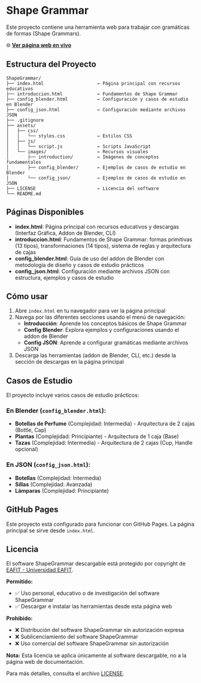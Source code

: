 # Shape Grammar

Este proyecto contiene una herramienta web para trabajar con gramáticas de formas (Shape Grammars).

🌐 **[Ver página web en vivo](https://bosnape.github.io/ShapeGrammar/)**

## Estructura del Proyecto

```
ShapeGrammar/
├── index.html                    ← Página principal con recursos educativos
├── introduccion.html             ← Fundamentos de Shape Grammar
├── config_blender.html           ← Configuración y casos de estudio en Blender
├── config_json.html              ← Configuración mediante archivos JSON
├── .gitignore
├── assets/
│   ├── css/
│   │   └── styles.css            ← Estilos CSS
│   ├── js/
│   │   └── script.js             ← Scripts JavaScript
│   └── images/                   ← Recursos visuales
│       ├── introduction/         ← Imágenes de conceptos fundamentales
│       ├── config_blender/       ← Ejemplos de casos de estudio en Blender
│       └── config_json/          ← Ejemplos de casos de estudio en JSON
├── LICENSE                       ← Licencia del software
└── README.md
```

## Páginas Disponibles

- **index.html**: Página principal con recursos educativos y descargas (Interfaz Gráfica, Addon de Blender, CLI)
- **introduccion.html**: Fundamentos de Shape Grammar: formas primitivas (13 tipos), transformaciones (14 tipos), sistema de reglas y arquitectura de cajas
- **config_blender.html**: Guía de uso del addon de Blender con metodología de diseño y casos de estudio prácticos
- **config_json.html**: Configuración mediante archivos JSON con estructura, ejemplos y casos de estudio

## Cómo usar

1. Abre `index.html` en tu navegador para ver la página principal
2. Navega por las diferentes secciones usando el menú de navegación:
   - **Introducción**: Aprende los conceptos básicos de Shape Grammar
   - **Config Blender**: Explora ejemplos y configuraciones usando el addon de Blender
   - **Config JSON**: Aprende a configurar gramáticas mediante archivos JSON
3. Descarga las herramientas (addon de Blender, CLI, etc.) desde la sección de descargas en la página principal

## Casos de Estudio

El proyecto incluye varios casos de estudio prácticos:

### En Blender (`config_blender.html`):
- **Botellas de Perfume** (Complejidad: Intermedia) - Arquitectura de 2 cajas (Bottle, Cap)
- **Plantas** (Complejidad: Principiante) - Arquitectura de 1 caja (Base)
- **Tazas** (Complejidad: Intermedia) - Arquitectura de 2 cajas (Cup, Handle opcional)

### En JSON (`config_json.html`):
- **Botellas** (Complejidad: Intermedia)
- **Sillas** (Complejidad: Avanzada)
- **Lámparas** (Complejidad: Principiante)

## GitHub Pages

Este proyecto está configurado para funcionar con GitHub Pages. La página principal se sirve desde `index.html`.

## Licencia

El software ShapeGrammar descargable está protegido por copyright de [EAFIT - Universidad EAFIT](LICENSE).

**Permitido:**
- ✅ Uso personal, educativo o de investigación del software ShapeGrammar
- ✅ Descargar e instalar las herramientas desde esta página web

**Prohibido:**
- ❌ Distribución del software ShapeGrammar sin autorización expresa
- ❌ Sublicenciamiento del software ShapeGrammar
- ❌ Uso comercial del software ShapeGrammar sin autorización

**Nota:** Esta licencia se aplica únicamente al software descargable, no a la página web de documentación.

Para más detalles, consulta el archivo [LICENSE](LICENSE).